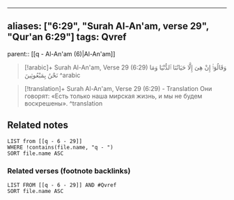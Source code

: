 
---
aliases: ["6:29", "Surah Al-An'am, verse 29", "Qur'an 6:29"]
tags: Qvref
---

parent:: [[q - Al-An'am (6)|Al-An'am]]

> [!arabic]+ Surah Al-An'am, Verse 29 (6:29)
> <span class="quran-arabic">وَقَالُوٓا۟ إِنْ هِىَ إِلَّا حَيَاتُنَا ٱلدُّنْيَا وَمَا نَحْنُ بِمَبْعُوثِينَ</span>
^arabic

> [!translation]+ Surah Al-An'am, Verse 29 (6:29) - Translation
> Они говорят: «Есть только наша мирская жизнь, и мы не будем воскрешены».
^translation



## Related notes
```dataview
LIST from [[q - 6 - 29]]
WHERE !contains(file.name, "q - ")
SORT file.name ASC
```

### Related verses (footnote backlinks)
```dataview
LIST FROM [[q - 6 - 29]] AND #Qvref
SORT file.name ASC
```

